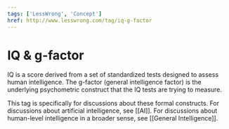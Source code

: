 ```yaml
---
tags: ['LessWrong', 'Concept']
href: http://www.lesswrong.com/tag/iq-g-factor
---
```


# IQ & g-factor
IQ is a score derived from a set of standardized tests designed to assess human intelligence. The g-factor (general intelligence factor) is the underlying psychometric construct that the IQ tests are trying to measure.

This tag is specifically for discussions about these formal constructs. For discussions about artificial intelligence, see [[AI]]. For discussions about human-level intelligence in a broader sense, see [[General Intelligence]].


